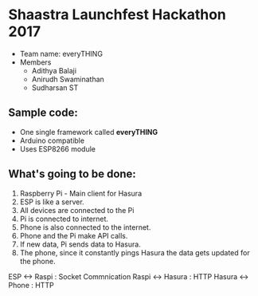 # Shaastra Launchfest Hackathon 2017 

* Team name: everyTHING
* Members
   * Adithya Balaji
   * Anirudh Swaminathan
   * Sudharsan ST   

## Sample code:

* One single framework called <b>everyTHING</b>
* Arduino compatible
* Uses ESP8266 module

## What's going to be done:

1. Raspberry Pi - Main client for Hasura 
2. ESP is like a server.
3. All devices are connected to the Pi
4. Pi is connected to internet.
5. Phone is also connected to the internet.
6. Phone and the Pi make API calls.
7. If new data, Pi sends data to Hasura.
8. The phone, since it constantly pings Hasura the data gets updated 
for the phone.

ESP <-> Raspi    : Socket Commnication
Raspi <-> Hasura : HTTP
Hasura <-> Phone : HTTP